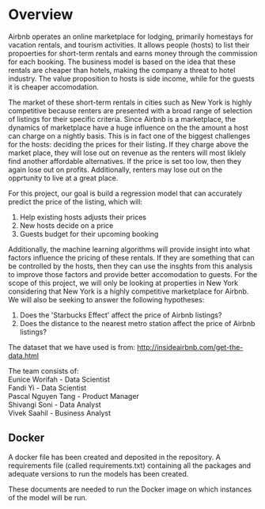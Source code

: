 # Overview

Airbnb operates an online marketplace for lodging, primarily homestays for vacation rentals, and tourism activities. It allows people (hosts) to list their propoerties for short-term rentals and earns money through the commission for each booking. The business model is based on the idea that these rentals are cheaper than hotels, making the company a threat to hotel industry. The value proposition to hosts is side income, while for the guests it is cheaper accomodation.

The market of these short-term rentals in cities such as New York is highly competitive because renters are presented with a broad range of selection of listings for their specific criteria. Since Airbnb is a marketplace, the dynamics of marketplace have a huge influence on the the amount a host can charge on a nightly basis. This is in fact one of the biggest challenges for the hosts: deciding the prices for their listing. If they charge above the market place, they will lose out on revenue as the renters will most liklely find another affordable alternatives. If the price is set too low, then they again lose out on profits. Additionally, renters may lose out on the opprtunity to live at a great place.

For this project, our goal is build a regression model that can accurately predict the price of the listing, which will:
1) Help existing hosts adjusts their prices
2) New hosts decide on a price
3) Guests budget for their upcoming booking

Additionally, the machine learning algorithms will provide insight into what factors influence the pricing of these rentals. If they are something that can be controlled by the hosts, then they can use the insghts from this analysis to improve those factors and provide better accomodation to guests. For the scope of this project, we will only be looking at properties in New York considering that New York is a highly competitive marketplace for Airbnb. We will also be seeking to answer the following hypotheses:
1) Does the 'Starbucks Effect' affect the price of Airbnb listings?
2) Does the distance to the nearest metro station affect the price of Airbnb listings?

The dataset that we have used is from: http://insideairbnb.com/get-the-data.html

The team consists of:  
Eunice Worifah - Data Scientist  
Fandi Yi - Data Scientist  
Pascal Nguyen Tang - Product Manager  
Shivangi Soni - Data Analyst  
Vivek Saahil - Business Analyst  


## Docker

A docker file has been created and deposited in the repository. A requirements file (called requirements.txt) containing all the packages and adequate versions to run the models has been created.

These documents are needed to run the Docker image on which instances of the model will be run.
